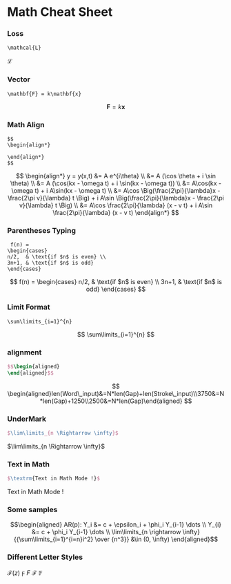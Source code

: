 # Math Cheat Sheet

### Loss

```
\mathcal{L}
```

$\mathcal{L}$

### Vector

```
\mathbf{F} = k\mathbf{x}
```

$$
\mathbf{F} = k\mathbf{x}
$$

### Math Align

```
$$
\begin{align*}

\end{align*}
$$
```

$$
\begin{align*}
y = y(x,t) &= A e^{i\theta} \\
&= A (\cos \theta + i \sin \theta) \\
&= A (\cos(kx - \omega t) + i \sin(kx - \omega t)) \\
&= A\cos(kx - \omega t) + i A\sin(kx - \omega t)  \\
&= A\cos \Big(\frac{2\pi}{\lambda}x - \frac{2\pi v}{\lambda} t \Big) + i A\sin \Big(\frac{2\pi}{\lambda}x - \frac{2\pi v}{\lambda} t \Big)  \\
&= A\cos \frac{2\pi}{\lambda} (x - v t) + i A\sin \frac{2\pi}{\lambda} (x - v t)
\end{align*}
$$

### Parentheses Typing

```
 f(n) =
\begin{cases}
n/2,  & \text{if $n$ is even} \\
3n+1, & \text{if $n$ is odd}
\end{cases}

```

$$
f(n) =
\begin{cases}
n/2,  & \text{if $n$ is even} \\
3n+1, & \text{if $n$ is odd}
\end{cases}
$$



### Limit Format

```
\sum\limits_{i=1}^{n}
```

$$
\sum\limits_{i=1}^{n}
$$

### alignment

```latex
$$\begin{aligned}
\end{aligned}$$
```

$$
\begin{aligned}len(Word\_input)&=N*len(Gap)+len(Stroke\_input)\\3750&=N*len(Gap)+1250\\2500&=N*len(Gap)\end{aligned}
$$



### UnderMark

```latex
$\lim\limits_{n \Rightarrow \infty}$
```

$\lim\limits_{n \Rightarrow \infty}$

### Text in Math

```latex
$\textrm{Text in Math Mode !}$
```

$\textrm{Text in Math Mode !}$

### Some samples

$$\begin{aligned}
AR(p): Y_i &= c + \epsilon_i + \phi_i Y_{i-1} \dots \\
Y_{i} &= c + \phi_i Y_{i-1} \dots       \\
\lim\limits_{n \rightarrow \infty}{{\sum\limits_{i=1}^{i=n}i^2} \over {n^3}} &\in (0, \infty)
\end{aligned}$$

### Different Letter Styles

$\mathcal{F}(z)$
$\digamma$
$\displaystyle{F}$
$\mathcal{\displaystyle{F}}$
$\mathbb{F}$

